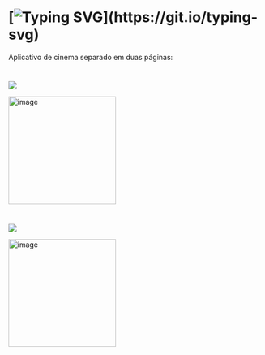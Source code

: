 # [![Typing SVG](https://readme-typing-svg.herokuapp.com/?color=7d5b8c&size=35&center=true&vCenter=true&width=1000&lines=APP+CINETEC;Desenvolvido+em+kotlin!)](https://git.io/typing-svg)

Aplicativo de cinema separado em duas páginas:


#

<a href="https://github.com/J0vana23/APP_CINETEC/tree/main/TelaCadastro" target="_blank"><img src="https://img.shields.io/badge/TELA DE CADASTRO: -0D1117?style=for-the-badge&logo=android-studio&logoColor=7d5b8c"></a>

<img width="212" alt="image" src="https://github.com/J0vana23/APP_CINETEC/assets/125403554/c380c5c0-ead3-4624-8974-07d8c61c64f3">

#


<a href="https://github.com/J0vana23/APP_CINETEC/tree/main/Grade" target="_blank"><img src="https://img.shields.io/badge/GRADE DOS FILMES: -0D1117?style=for-the-badge&logo=android-studio&logoColor=7d5b8c"></a>

<img width="212" alt="image" src="https://github.com/J0vana23/APP_CINETEC/assets/125403554/7db4f01e-0810-422b-b588-63dcd0f7e03b">






